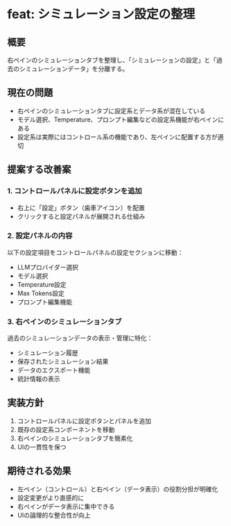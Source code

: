# feat: シミュレーション設定の整理

## 概要
右ペインのシミュレーションタブを整理し、「シミュレーションの設定」と「過去のシミュレーションデータ」を分離する。

## 現在の問題
- 右ペインのシミュレーションタブに設定系とデータ系が混在している
- モデル選択、Temperature、プロンプト編集などの設定系機能が右ペインにある
- 設定系は実際にはコントロール系の機能であり、左ペインに配置する方が適切

## 提案する改善案

### 1. コントロールパネルに設定ボタンを追加
- 右上に「設定」ボタン（歯車アイコン）を配置
- クリックすると設定パネルが展開される仕組み

### 2. 設定パネルの内容
以下の設定項目をコントロールパネルの設定セクションに移動：
- LLMプロバイダー選択
- モデル選択
- Temperature設定
- Max Tokens設定
- プロンプト編集機能

### 3. 右ペインのシミュレーションタブ
過去のシミュレーションデータの表示・管理に特化：
- シミュレーション履歴
- 保存されたシミュレーション結果
- データのエクスポート機能
- 統計情報の表示

## 実装方針
1. コントロールパネルに設定ボタンとパネルを追加
2. 既存の設定系コンポーネントを移動
3. 右ペインのシミュレーションタブを簡素化
4. UIの一貫性を保つ

## 期待される効果
- 左ペイン（コントロール）と右ペイン（データ表示）の役割分担が明確化
- 設定変更がより直感的に
- 右ペインがデータ表示に集中できる
- UIの論理的な整合性が向上 